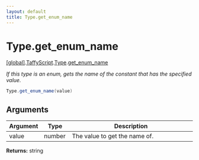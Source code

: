 ```yaml
---
layout: default
title: Type.get_enum_name
---
```


# Type.get_enum_name

[\[global\]]({{site.baseurl}}/docs/).[TaffyScript]({{site.baseurl}}/docs/TaffyScript/).[Type]({{site.baseurl}}/docs/TaffyScript/Type/).[get_enum_name]({{site.baseurl}}/docs/TaffyScript/Type/get_enum_name/)

_If this type is an enum, gets the name of the constant that has the specified value._

```cs
Type.get_enum_name(value)
```

## Arguments

<table>
  <col width="15%">
  <col width="15%">
  <thead>
    <tr>
      <th>Argument</th>
      <th>Type</th>
      <th>Description</th>
    </tr>
  </thead>
  <tbody>
    <tr>
      <td>value</td>
      <td>number</td>
      <td>The value to get the name of.</td>
    </tr>
  </tbody>
</table>

**Returns:** string
